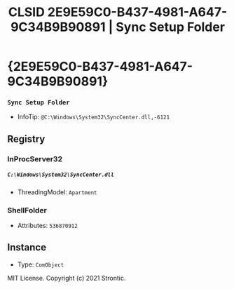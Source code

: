 ﻿---
title: "CLSID 2E9E59C0-B437-4981-A647-9C34B9B90891 | Sync Setup Folder"
excerpt: What is COM-Object CLSID 2E9E59C0-B437-4981-A647-9C34B9B90891?
---

# {2E9E59C0-B437-4981-A647-9C34B9B90891}

### `Sync Setup Folder`
* InfoTip: `@C:\Windows\System32\SyncCenter.dll,-6121`

## Registry


### InProcServer32

##### `C:\Windows\System32\SyncCenter.dll`
* ThreadingModel: `Apartment`

### ShellFolder

* Attributes: `536870912`

## Instance

* Type: `ComObject`

MIT License. Copyright (c) 2021 Strontic.



